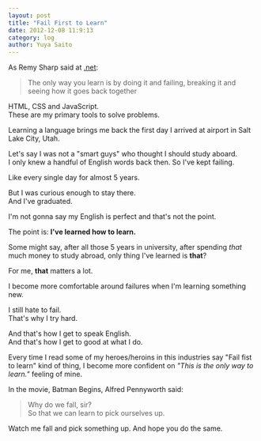 ```yaml
---
layout: post
title: "Fail First to Learn"
date: 2012-12-08 11:9:13
category: log
author: Yuya Saito
---
```


As Remy Sharp said at [.net](http://www.netmagazine.com/interviews/remy-sharp-learning-breaking-stuff):

> The only way you learn is by doing it and failing, breaking it and seeing how it goes back together

HTML, CSS and JavaScript.  
These are my primary tools to solve problems.

Learning a language brings me back the first day I arrived at airport in Salt Lake City, Utah.

Let's say I was not a "smart guys" who thought I should study aboard.  
I only knew a handful of English words back then. So I've kept failing. 

Like every single day for almost 5 years.

But I was curious enough to stay there.  
And I've graduated.

I'm not gonna say my English is perfect and that's not the point.

The point is: **I've learned how to learn.**
 
Some might say, after all those 5 years in university, after spending *that* much money to study abroad, only thing I've learned is **that**?

For me, **that** matters a lot.  

I become more comfortable around failures when I'm learning something new.  

I still hate to fail.  
That's why I try hard.  

And that's how I get to speak English.  
And that's how I get to good at what I do.  

Every time I read some of my heroes/heroins in this industries say "Fail fist to learn" kind of thing, I become more confident on *"This is the only way to learn."* feeling of mine.  

In the movie, Batman Begins, Alfred Pennyworth said:

> Why do we fall, sir?  
> So that we can learn to pick ourselves up.

Watch me fall and pick something up.
And hope you do the same.

